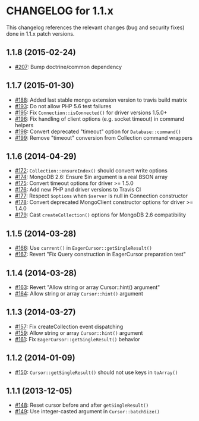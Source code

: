 CHANGELOG for 1.1.x
===================

This changelog references the relevant changes (bug and security fixes) done
in 1.1.x patch versions.

1.1.8 (2015-02-24)
------------------

 * [#207](https://github.com/doctrine/mongodb/pull/207): Bump doctrine/common dependency

1.1.7 (2015-01-30)
------------------

 * [#188](https://github.com/doctrine/mongodb/pull/188): Added last stable mongo extension version to travis build matrix
 * [#193](https://github.com/doctrine/mongodb/pull/193): Do not allow PHP 5.6 test failures
 * [#195](https://github.com/doctrine/mongodb/pull/195): Fix `Connection::isConnected()` for driver versions 1.5.0+
 * [#196](https://github.com/doctrine/mongodb/pull/196): Fix handling of client options (e.g. socket timeout) in command helpers
 * [#198](https://github.com/doctrine/mongodb/pull/198): Convert deprecated "timeout" option for `Database::command()`
 * [#199](https://github.com/doctrine/mongodb/pull/199): Remove "timeout" conversion from Collection command wrappers

1.1.6 (2014-04-29)
------------------

 * [#172](https://github.com/doctrine/mongodb/pull/172): `Collection::ensureIndex()` should convert write options
 * [#174](https://github.com/doctrine/mongodb/pull/174): MongoDB 2.6: Ensure $in argument is a real BSON array
 * [#175](https://github.com/doctrine/mongodb/pull/175): Convert timeout options for driver >= 1.5.0
 * [#176](https://github.com/doctrine/mongodb/pull/176): Add new PHP and driver versions to Travis CI
 * [#177](https://github.com/doctrine/mongodb/pull/177): Respect `$options` when `$server` is null in Connection constructor
 * [#178](https://github.com/doctrine/mongodb/pull/178): Convert deprecated MongoClient constructor options for driver >= 1.4.0
 * [#179](https://github.com/doctrine/mongodb/pull/179): Cast `createCollection()` options for MongoDB 2.6 compatibility

1.1.5 (2014-03-28)
------------------

 * [#166](https://github.com/doctrine/mongodb/pull/166): Use `current()` in `EagerCursor::getSingleResult()`
 * [#167](https://github.com/doctrine/mongodb/pull/167): Revert "Fix Query construction in EagerCursor preparation test"

1.1.4 (2014-03-28)
------------------

 * [#163](https://github.com/doctrine/mongodb/pull/163): Revert "Allow string or array Cursor::hint() argument"
 * [#164](https://github.com/doctrine/mongodb/pull/164): Allow string or array `Cursor::hint()` argument

1.1.3 (2014-03-27)
------------------

 * [#157](https://github.com/doctrine/mongodb/pull/157): Fix createCollection event dispatching
 * [#159](https://github.com/doctrine/mongodb/pull/159): Allow string or array `Cursor::hint()` argument
 * [#161](https://github.com/doctrine/mongodb/pull/161): Fix `EagerCursor::getSingleResult()` behavior

1.1.2 (2014-01-09)
------------------

 * [#150](https://github.com/doctrine/mongodb/pull/150): `Cursor::getSingleResult()` should not use keys in `toArray()`

1.1.1 (2013-12-05)
------------------

 * [#148](https://github.com/doctrine/mongodb/pull/148): Reset cursor before and after `getSingleResult()`
 * [#149](https://github.com/doctrine/mongodb/pull/149): Use integer-casted argument in `Cursor::batchSize()`
